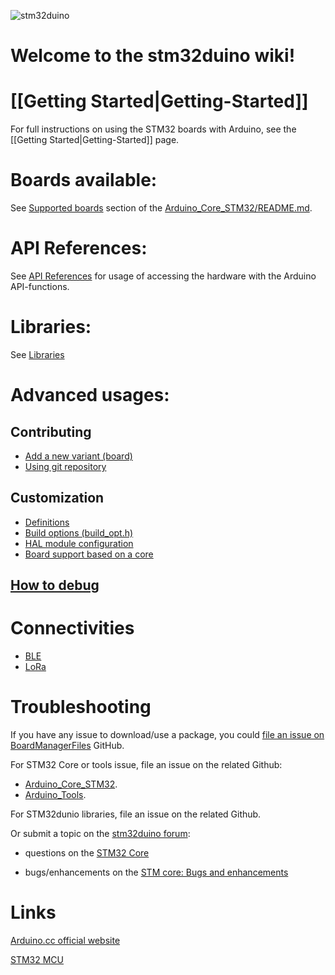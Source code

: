 ![stm32duino](https://avatars2.githubusercontent.com/u/12180191?v=3&s=200) 
# Welcome to the **stm32duino** wiki!

# [[Getting Started|Getting-Started]]
For full instructions on using the STM32 boards with Arduino, see the [[Getting Started|Getting-Started]] page.

# Boards available:
See [Supported boards](https://github.com/stm32duino/Arduino_Core_STM32/blob/master/README.md#supported-boards) section of the [Arduino_Core_STM32/README.md](https://github.com/stm32duino/Arduino_Core_STM32/blob/master/README.md).

# API References:
See [API References](https://github.com/stm32duino/wiki/wiki/API) for usage of accessing the hardware with the Arduino API-functions.

# Libraries:
See [Libraries](https://github.com/stm32duino/wiki/wiki/Libraries)

# Advanced usages:
## Contributing
* [Add a new variant (board)](https://github.com/stm32duino/wiki/wiki/Add-a-new-variant-%28board%29)
* [Using git repository](https://github.com/stm32duino/wiki/wiki/Using-git-repository)
## Customization
* [Definitions](https://github.com/stm32duino/wiki/wiki/Custom-definitions)
* [Build options (build_opt.h)](https://github.com/stm32duino/wiki/wiki/Customize-build-options-using-build_opt.h)
* [HAL module configuration](https://github.com/stm32duino/wiki/wiki/HAL-configuration)
* [Board support based on a core](https://github.com/stm32duino/wiki/wiki/Custom-board-based-on-a-core)
## [How to debug](https://github.com/stm32duino/wiki/wiki/How-to-debug)

# Connectivities
* [BLE](https://github.com/stm32duino/wiki/wiki/stm32duinoble)
* [LoRa](https://github.com/stm32duino/wiki/wiki/lora)

# Troubleshooting

If you have any issue to download/use a package, you could [file an issue on BoardManagerFiles](https://github.com/stm32duino/BoardManagerFiles/issues/new) GitHub.

For STM32 Core or tools issue, file an issue on the related Github:
 * [Arduino_Core_STM32](https://github.com/stm32duino/Arduino_Core_STM32/issues/new).
 * [Arduino_Tools](https://github.com/stm32duino/Arduino_Tools/issues/new).

For STM32dunio libraries, file an issue on the related Github.

Or submit a topic on the [stm32duino forum](http://stm32duino.com):

 * questions on the [STM32 Core](http://stm32duino.com/viewforum.php?f=48)

 * bugs/enhancements on the [STM core: Bugs and enhancements](http://stm32duino.com/viewforum.php?f=49)

# Links
[Arduino.cc official website](https://www.arduino.cc/)

[STM32 MCU](http://www.st.com/en/microcontrollers/stm32-32-bit-arm-cortex-mcus.html)